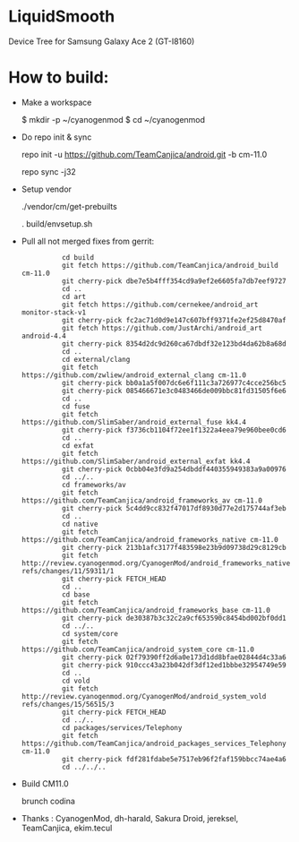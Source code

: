 LiquidSmooth
=============================
Device Tree for Samsung Galaxy Ace 2
(GT-I8160)

How to build:
=============

- Make a workspace

  $ mkdir -p ~/cyanogenmod
  $ cd ~/cyanogenmod
  
- Do repo init & sync

  repo init -u https://github.com/TeamCanjica/android.git -b cm-11.0
  
  repo sync -j32

- Setup vendor
  
  ./vendor/cm/get-prebuilts
  
  . build/envsetup.sh

- Pull all not merged fixes from gerrit:

  				cd build
  				git fetch https://github.com/TeamCanjica/android_build cm-11.0
  				git cherry-pick dbe7e5b4fff354cd9a9ef2e6605fa7db7eef9727
  				cd ..
				cd art
				git fetch https://github.com/cernekee/android_art monitor-stack-v1
				git cherry-pick fc2ac71d0d9e147c607bff9371fe2ef25d8470af
				git fetch https://github.com/JustArchi/android_art android-4.4
				git cherry-pick 8354d2dc9d260ca67dbdf32e123bd4da62b8a68d
				cd ..
				cd external/clang
				git fetch https://github.com/zwliew/android_external_clang cm-11.0
				git cherry-pick bb0a1a5f007dc6e6f111c3a726977c4cce256bc5
				git cherry-pick 085466671e3c0483466de009bbc81fd31505f6e6
				cd ..
				cd fuse
				git fetch https://github.com/SlimSaber/android_external_fuse kk4.4
				git cherry-pick f3736cb1104f72ee1f1322a4eea79e960bee0cd6
				cd ..
				cd exfat
				git fetch https://github.com/SlimSaber/android_external_exfat kk4.4
				git cherry-pick 0cbb04e3fd9a254dbddf440355949383a9a00976
				cd ../..
				cd frameworks/av
				git fetch https://github.com/TeamCanjica/android_frameworks_av cm-11.0
				git cherry-pick 5c4dd9cc832f47017df8930d77e2d175744af3eb
				cd ..
				cd native
				git fetch https://github.com/TeamCanjica/android_frameworks_native cm-11.0
				git cherry-pick 213b1afc3177f483598e23b9d09738d29c8129cb
				git fetch http://review.cyanogenmod.org/CyanogenMod/android_frameworks_native refs/changes/11/59311/1
				git cherry-pick FETCH_HEAD
				cd ..
				cd base
				git fetch https://github.com/TeamCanjica/android_frameworks_base cm-11.0
				git cherry-pick de30387b3c32c2a9cf653590c8454bd002bf0dd1
				cd ../..
				cd system/core
				git fetch https://github.com/TeamCanjica/android_system_core cm-11.0
				git cherry-pick 02f79390ff2d6a0e173d1dd8bfae02844d4c33a6
				git cherry-pick 910ccc43a23b042df3df12ed1bbbe32954749e59
				cd ..
				cd vold
				git fetch http://review.cyanogenmod.org/CyanogenMod/android_system_vold refs/changes/15/56515/3
				git cherry-pick FETCH_HEAD
				cd ../..
				cd packages/services/Telephony
				git fetch https://github.com/TeamCanjica/android_packages_services_Telephony cm-11.0
				git cherry-pick fdf281fdabe5e7517eb96f2faf159bbcc74ae4a6
				cd ../../..
		
- Build CM11.0
  
  brunch codina


- Thanks : CyanogenMod, dh-harald, Sakura Droid, jereksel, TeamCanjica, ekim.tecul
